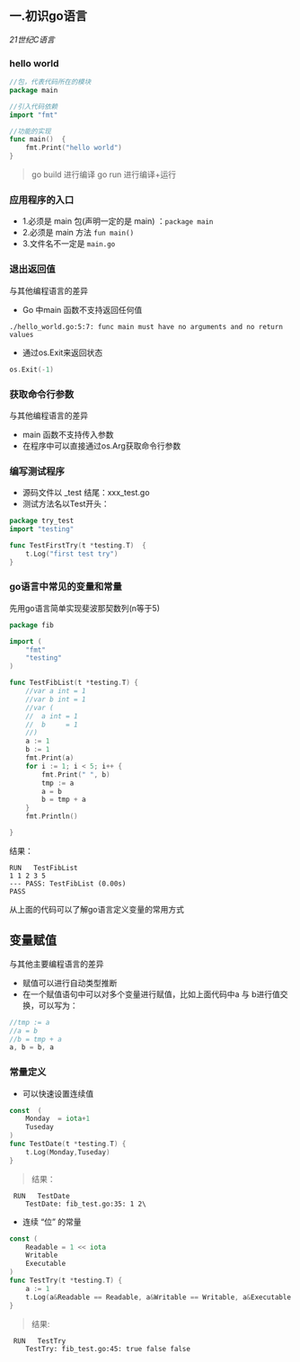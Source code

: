 ## 一.初识go语言
*21世纪C语言*
### hello world
```go
//包，代表代码所在的模块
package main

//引入代码依赖
import "fmt"

//功能的实现
func main()  {
	fmt.Print("hello world")
}
```
>go build 进行编译
go run 进行编译+运行

### 应用程序的入口
- 1.必须是 main  包(声明一定的是 main) ：```package main```
- 2.必须是 main 方法  ```fun main()```
- 3.文件名不一定是 ```main.go```

### 退出返回值
与其他编程语言的差异
- Go 中main 函数不支持返回任何值

```./hello_world.go:5:7: func main must have no arguments and no return values```

- 通过os.Exit来返回状态

```go
os.Exit(-1)
```

### 获取命令行参数
与其他编程语言的差异
- main 函数不支持传入参数
- 在程序中可以直接通过os.Arg获取命令行参数

### 编写测试程序
- 源码文件以 _test 结尾：xxx_test.go
- 测试方法名以Test开头：

```go
package try_test
import "testing"

func TestFirstTry(t *testing.T)  {
	t.Log("first test try")
}
```

### go语言中常见的变量和常量
先用go语言简单实现斐波那契数列(n等于5)
```go
package fib

import (
	"fmt"
	"testing"
)

func TestFibList(t *testing.T) {
	//var a int = 1
	//var b int = 1
	//var (
	//	a int = 1
	//	b     = 1
	//)
	a := 1
	b := 1
	fmt.Print(a)
	for i := 1; i < 5; i++ {
		fmt.Print(" ", b)
		tmp := a
		a = b
		b = tmp + a
	}
	fmt.Println()

}
```
结果：
```
RUN   TestFibList
1 1 2 3 5
--- PASS: TestFibList (0.00s)
PASS
```

从上面的代码可以了解go语言定义变量的常用方式
## 变量赋值
与其他主要编程语言的差异
- 赋值可以进行自动类型推断
- 在一个赋值语句中可以对多个变量进行赋值，比如上面代码中a 与 b进行值交换，可以写为：
```go
//tmp := a
//a = b
//b = tmp + a
a, b = b, a
```

### 常量定义
- 可以快速设置连续值
```go
const  (
	Monday  = iota+1
	Tuseday
) 
func TestDate(t *testing.T) {
	t.Log(Monday,Tuseday)
}
```
>结果：
```
 RUN   TestDate
    TestDate: fib_test.go:35: 1 2\
  ```

- 连续 “位” 的常量
```go
const (
	Readable = 1 << iota
	Writable
	Executable
)
func TestTry(t *testing.T) {
	a := 1
	t.Log(a&Readable == Readable, a&Writable == Writable, a&Executable == Executable)
}
```
>结果:
```
 RUN   TestTry
    TestTry: fib_test.go:45: true false false
```